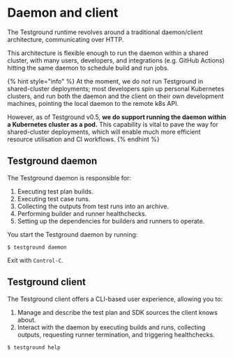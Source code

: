 # Daemon and client

The Testground runtime revolves around a traditional daemon/client architecture, communicating over HTTP.

This architecture is flexible enough to run the daemon within a shared cluster, with many users, developers, and integrations \(e.g. GitHub Actions\) hitting the same daemon to schedule build and run jobs.

{% hint style="info" %}
At the moment, we do not run Testground in shared-cluster deployments; most developers spin up personal Kubernetes clusters, and run both the daemon and the client on their own development machines, pointing the local daemon to the remote k8s API.

However, as of Testground v0.5, **we do support running the daemon within a Kubernetes cluster as a pod.** This capability is vital to pave the way for shared-cluster deployments, which will enable much more efficient resource utilisation and CI workflows.
{% endhint %}

## Testground daemon

The Testground daemon is responsible for:

1. Executing test plan builds.
2. Executing test case runs.
3. Collecting the outputs from test runs into an archive.
4. Performing builder and runner healthchecks.
5. Setting up the dependencies for builders and runners to operate.

You start the Testground daemon by running:

```text
$ testground daemon
```

Exit with `Control-C`.

## Testground client

The Testground client offers a CLI-based user experience, allowing you to:

1. Manage and describe the test plan and SDK sources the client knows about.
2. Interact with the daemon by executing builds and runs, collecting outputs, requesting runner termination, and triggering healthchecks.

```text
$ testground help
```

